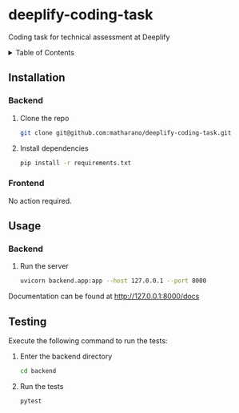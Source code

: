 # deeplify-coding-task
Coding task for technical assessment at Deeplify

<!-- TABLE OF CONTENTS -->
<details>
  <summary>Table of Contents</summary>
  <ol>
    <li><a href="#installation">Installation</a></li>
    <li><a href="#usage">Usage</a></li>
    <li><a href="#testing">Testing</a></li>
  </ol>
</details>

## Installation

### Backend

1. Clone the repo
   ```sh
   git clone git@github.com:matharano/deeplify-coding-task.git
   ```
2. Install dependencies
   ```sh
   pip install -r requirements.txt
   ```

### Frontend

No action required.

## Usage

### Backend

1. Run the server
   ```sh
   uvicorn backend.app:app --host 127.0.0.1 --port 8000
   ```

Documentation can be found at http://127.0.0.1:8000/docs

## Testing

Execute the following command to run the tests:

1. Enter the backend directory
   ```sh
   cd backend
   ```
2. Run the tests
    ```sh
    pytest
    ```